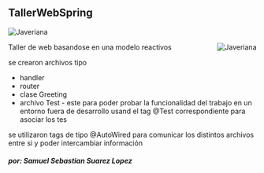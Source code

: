 ## TallerWebSpring

<img src="https://upload.wikimedia.org/wikipedia/commons/thumb/6/6c/Javeriana.svg/600px-Javeriana.svg.png"
     alt="Javeriana"
     style="float: center; margin-right: 10px, max-width: 30%, max-height: 30%;" />

<img src="https://spring.io/images/spring-logo-9146a4d3298760c2e7e49595184e1975.svg"
     alt="Javeriana"
     style="float: right; margin-right: 10px, max-width: 30%, max-height: 30%;" />

Taller de web basandose en una modelo reactivos 

se crearon archivos tipo 
- handler
- router
- clase Greeting
- archivo Test - este para poder probar la funcionalidad del trabajo en un entorno fuera de desarrollo usand el tag @Test correspondiente para asociar los tes


se utilizaron tags de tipo @AutoWired para comunicar los distintos archivos entre si y poder intercambiar información
##### *por: Samuel Sebastian Suarez Lopez*
